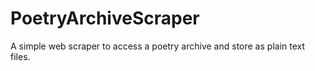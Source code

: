# PoetryArchiveScraper
A simple web scraper to access a poetry archive and store as plain text files.
